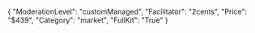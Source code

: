 {
"ModerationLevel": "customManaged",
"Facilitator": "2cents",
"Price": "$439",
"Category": "market",
"FullKit": "True"
}
